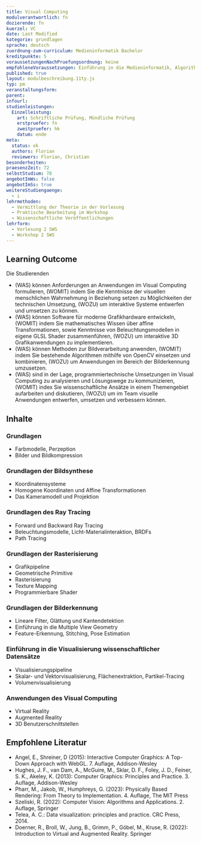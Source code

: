 ```yaml
---
title: Visual Computing
modulverantwortlich: fn
dozierende: fn
kuerzel: VC
date: Last Modified
kategorie: grundlagen
sprache: deutsch
zuordnung-zum-curriculum: Medieninformatik Bachelor
kreditpunkte: 5
voraussetzungenNachPruefungsordnung: keine
empfohleneVoraussetzungen: Einführung in die Medieninformatik, Algorithmen und Programmierung 1, Mathematik 1, Theoretische Informatik, Screendesign
published: true
layout: modulbeschreibung.11ty.js
typ: pm
veranstaltungsform:
parent:
infourl:
studienleistungen:
  Einzelleistung:
    art: Schriftliche Prüfung, Mündliche Prüfung
    erstpruefer: fn
    zweitpruefer: hk
    datum: ende
meta:
  status: ok
  authors: Florian
  reviewers: Florian, Christian
besonderheiten: 
praesenzZeit: 72
selbstStudium: 78
angebotImWs: false
angebotImSs: true
weitereStudiengaenge:
  - i
lehrmethoden:
  - Vermittlung der Theorie in der Vorlesung
  - Praktische Bearbeitung im Workshop
  - Wissenschaftliche Veröffentlichungen
lehrform:
  - Vorlesung 2 SWS
  - Workshop 2 SWS    
---
```


## Learning Outcome
Die Studierenden

- (WAS) können Anforderungen an Anwendungen im Visual Computing formulieren, (WOMIT) indem Sie die Kenntnisse der visuellen menschlichen Wahrnehmung in Beziehung setzen zu Möglichkeiten der technischen Umsetzung, (WOZU) um interaktive Systeme entwerfen und umsetzen zu können.
- (WAS) können Software für moderne Grafikhardware entwickeln, (WOMIT) indem Sie mathematisches Wissen über affine Transformationen, sowie Kenntnisse von Beleuchtungsmodellen in eigene GLSL Shader zusammenführen, (WOZU) um interaktive 3D Grafikanwendungen zu implementieren.
- (WAS) können Methoden zur Bildverarbeitung anwenden, (WOMIT) indem Sie bestehende Algorithmen mithilfe von OpenCV einsetzen und kombinieren, (WOZU) um Anwendungen im Bereich der Bilderkennung umzusetzen.
- (WAS) sind in der Lage, programmiertechnische Umsetzungen im Visual Computing zu analysieren und Lösungswege zu kommunizieren, (WOMIT) index Sie wissenschaftliche Ansätze in einem Themengebiet aufarbeiten und diskutieren, (WOZU) um im Team visuelle Anwendungen entwerfen, umsetzen und verbessern können.

## Inhalte

### Grundlagen
  - Farbmodelle, Perzeption
  - Bilder und Bildkompression

### Grundlagen der Bildsynthese
  - Koordinatensysteme
  - Homogene Koordinaten und Affine Transformationen
  - Das Kameramodell und Projektion

### Grundlagen des Ray Tracing
  - Forward und Backward Ray Tracing
  - Beleuchtungsmodelle, Licht-Materialinteraktion, BRDFs
  - Path Tracing

### Grundlagen der Rasterisierung
  - Grafikpipeline
  - Geometrische Primitive
  - Rasterisierung
  - Texture Mapping
  - Programmierbare Shader

### Grundlagen der Bilderkennung
  - Lineare Filter, Glättung und Kantendetektion
  - Einführung in die Multiple View Geometry
  - Feature-Erkennung, Stitching, Pose Estimation

### Einführung in die Visualisierung wissenschaftlicher Datensätze
  - Visualisierungspipeline
  - Skalar- und Vektorvisualisierung, Flächenextraktion, Partikel-Tracing
  - Volumenvisualisierung

### Anwendungen des Visual Computing
  - Virtual Reality
  - Augmented Reality
  - 3D Benutzerschnittstellen

## Empfohlene Literatur
- Angel, E., Shreiner, D (2015): Interactive Computer Graphics: A Top-Down Approach with WebGL. 7. Auflage, Addison-Wesley
- Hughes, J. F., van Dam, A., McGuire, M., Sklar, D. F., Foley, J. D., Feiner, S. K., Akeley, K. (2013): Computer Graphics: Principles and Practice. 3. Auflage, Addison-Wesley
- Pharr, M., Jakob, W., Humphreys, G. (2023): Physically Based Rendering: From Theory to Implementation. 4. Auflage, The MIT Press
- Szeliski, R. (2022): Computer Vision: Algorithms and Applications. 2. Auflage, Springer
- Telea, A. C.: Data visualization: principles and practice. CRC Press, 2014.
- Doerner, R., Broll, W., Jung, B., Grimm, P., Göbel, M., Kruse, R. (2022): Introduction to Virtual and Augmented Reality. Springer
